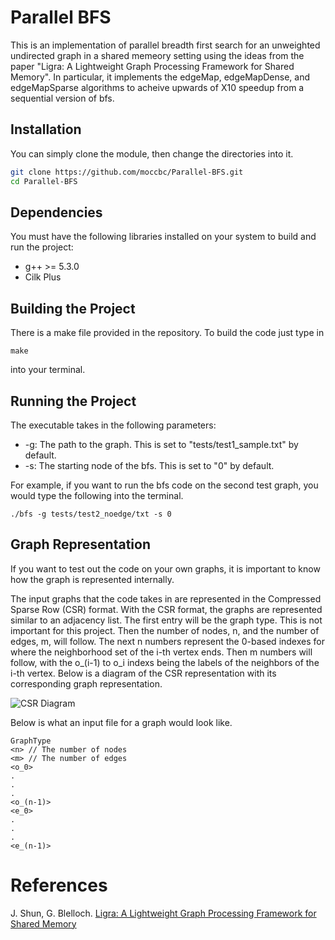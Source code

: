 # Parallel BFS

This is an implementation of parallel breadth first search for an unweighted undirected graph in a shared memeory setting using the ideas from the paper "Ligra: A Lightweight Graph Processing Framework for Shared Memory". In particular, it implements the edgeMap, edgeMapDense, and edgeMapSparse algorithms to acheive upwards of X10 speedup from a sequential version of bfs.

## Installation

You can simply clone the module, then change the directories into it.

```bash
git clone https://github.com/moccbc/Parallel-BFS.git
cd Parallel-BFS
```

## Dependencies

You must have the following libraries installed on your system to build and run the project:

- g++ >= 5.3.0
- Cilk Plus

## Building the Project

There is a make file provided in the repository. To build the code just type in 

```shell
make
```

into your terminal.

## Running the Project

The executable takes in the following parameters:

- -g: The path to the graph. This is set to "tests/test1_sample.txt" by default.
- -s: The starting node of the bfs. This is set to "0" by default.

For example, if you want to run the bfs code on the second test graph, you would type the following into the terminal.

```shell
./bfs -g tests/test2_noedge/txt -s 0
```

## Graph Representation

If you want to test out the code on your own graphs, it is important to know how the graph is represented internally.

The input graphs that the code takes in are represented in the Compressed Sparse Row (CSR) format. With the CSR format, the graphs are represented similar to an adjacency list. The first entry will be the graph type. This is not important for this project. Then the number of nodes, n, and the number of edges, m, will follow. The next n numbers represent the 0-based indexes for where the neighborhood set of the i-th vertex ends. Then m numbers will follow, with the o_(i-1) to o_i indexs being the labels of the neighbors of the i-th vertex. Below is a diagram of the CSR representation with its corresponding graph representation.

![CSR Diagram](https://user-images.githubusercontent.com/24824185/131555604-62913731-a5fc-4d59-b4a6-93f1597af75a.png)

Below is what an input file for a graph would look like.

```shell
GraphType
<n> // The number of nodes
<m> // The number of edges
<o_0>
.
.
.
<o_(n-1)>
<e_0>
.
.
.
<e_(n-1)>
```

# References

J. Shun, G. Blelloch. [Ligra: A Lightweight Graph Processing Framework for Shared Memory](https://www.cs.cmu.edu/~jshun/ligra.pdf)

